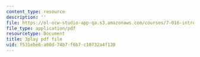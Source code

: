 ```yaml
---
content_type: resource
description: ''
file: https://ol-ocw-studio-app-qa.s3.amazonaws.com/courses/7-016-introductory-biology-fall-2018/f531ebe6a60d74b7f6b7c10732a4f130_QTdJiG7mV40.pdf
file_type: application/pdf
resourcetype: Document
title: 3play pdf file
uid: f531ebe6-a60d-74b7-f6b7-c10732a4f130
---
```

